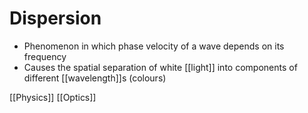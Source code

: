 # Dispersion

- Phenomenon in which phase velocity of a wave depends on its frequency
- Causes the spatial separation of white [[light]] into components of different [[wavelength]]s (colours)

[[Physics]] [[Optics]]

